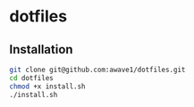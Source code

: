 # dotfiles

## Installation

```bash
git clone git@github.com:awave1/dotfiles.git
cd dotfiles
chmod +x install.sh
./install.sh
```
